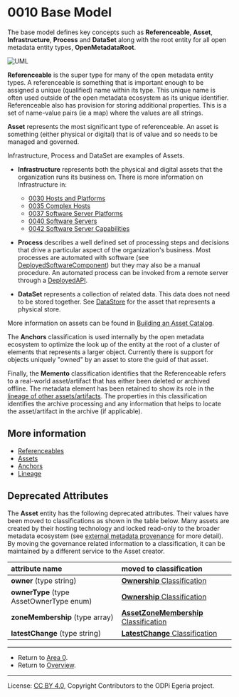 <!-- SPDX-License-Identifier: CC-BY-4.0 -->
<!-- Copyright Contributors to the ODPi Egeria project. -->

# 0010 Base Model

The base model defines key concepts such as **Referenceable**, **Asset**,
**Infrastructure**, **Process** and **DataSet** along with the root entity for all open metadata entity types, 
**OpenMetadataRoot**.


![UML](0010-Base-Model.png#pagewidth)

**Referenceable** is the super type for many of the open metadata entity
types. A referenceable is something that is important enough to
be assigned a unique (qualified) name within its type.
This unique name is often used outside of the open metadata
ecosystem as its unique identifier.
Referenceable also has provision for storing additional properties.
This is a set of name-value pairs (ie a map) where the values are all strings.

**Asset** represents the most significant type of referenceable.
An asset is something (either physical or digital) that is of
value and so needs to be managed and governed.

Infrastructure, Process and DataSet are examples of Assets.

* **Infrastructure** represents both the physical and digital assets that the organization
runs its business on.  There is more information on Infrastructure in:
   * [0030 Hosts and Platforms](0030-Hosts-and-Platforms.md)
   * [0035 Complex Hosts](0035-Complex-Hosts.md)
   * [0037 Software Server Platforms](0037-Software-Server-Platforms.md)
   * [0040 Software Servers](0040-Software-Servers.md)
   * [0042 Software Server Capabilities](0042-Software-Server-Capabilities.md)

* **Process** describes a well defined set of processing steps and decisions that drive a particular
aspect of the organization's business.  Most processes are automated with software
(see [DeployedSoftwareComponent](0215-Software-Components.md)) but they may also be a manual procedure.
An automated process can be invoked from a remote server through a [DeployedAPI](0212-Deployed-APIs.md).

* **DataSet** represents a collection of related data.  This data does not need to be stored together.
See [DataStore](0210-Data-Stores.md) for the asset that represents a physical store.

More information on assets can be found in [Building an Asset Catalog](../cataloging-assets).

The **Anchors** classification is used internally by the open metadata ecosystem to optimize
the look up of the entity at the root of a cluster of elements that represents a larger object.
Currently there is support for objects uniquely "owned" by an asset to store the guid of that asset.

Finally, the **Memento** classification identifies that the Referenceable
refers to a real-world asset/artifact that has either been deleted or archived offline.  The metadata
element has been retained to show its role in the [lineage of other assets/artifacts](../lineage).
The properties in this classification identifies
the archive processing and any information that helps to locate
the asset/artifact in the archive (if applicable).

## More information

* [Referenceables](../../../open-metadata-implementation/access-services/docs/concepts/referenceable.md)
* [Assets](../../../open-metadata-implementation/access-services/docs/concepts/assets)
* [Anchors](../../../open-metadata-implementation/access-services/docs/concepts/anchor.md)
* [Lineage](../lineage)

## Deprecated Attributes

The **Asset** entity has the following deprecated attributes.  Their values have been moved to
classifications as shown in the table below.
Many assets are
created by their hosting technology and locked read-only to the broader metadata ecosystem
(see [external metadata provenance](../metadata-provenance) for more detail).
By moving the governance related
information to a classification, it can be maintained by a different service to the Asset creator.


| attribute name | moved to classification |
| :------ | :------- |
| **owner** (type string) | [**Ownership** Classification](0445-Governance-Roles.md) |
| **ownerType** (type AssetOwnerType enum) | [**Ownership** Classification](0445-Governance-Roles.md)  |
| **zoneMembership** (type array<string>) | [**AssetZoneMembership** Classification](0424-Governance-Zones.md)  |
| **latestChange** (type string) | [**LatestChange** Classification](0011-Managing-Referenceables.md)  |
  
 

----

* Return to [Area 0](Area-0-models.md).
* Return to [Overview](.).



----
License: [CC BY 4.0](https://creativecommons.org/licenses/by/4.0/),
Copyright Contributors to the ODPi Egeria project.